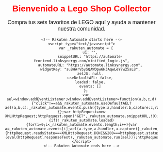 <!DOCTYPE html>
<html lang="es">
<head>
    <meta charset="UTF-8">
    <meta name="viewport" content="width=device-width, initial-scale=1.0">
    <title>Lego Shop Collector</title>
    <style>
        body {
            font-family: Arial, sans-serif;
            text-align: center;
            padding: 20px;
        }
        h1 {
            color: #ff0000;
        }
        p {
            font-size: 18px;
        }
    </style>
</head>
<body>
    <h1>Bienvenido a Lego Shop Collector</h1>
    <p>Compra tus sets favoritos de LEGO aquí y ayuda a mantener nuestra comunidad.</p>

    <!-- Rakuten Automate starts here -->
    <script type="text/javascript">
        var _rakuten_automate = {
            u1: "",
            snippetURL: "https://automate-frontend.linksynergy.com/minified_logic.js",
            automateURL: "https://automate.linksynergy.com",
            widgetKey: "suBHArVbySQAWDpw6H3AqwLeY7w25aL8",
            aelJS: null,
            useDefaultAEL: false,
            loaded: false,
            events: []
        };
        var ael=window.addEventListener;window.addEventListener=function(a,b,c,d){"click"!==a&&_rakuten_automate.useDefaultAEL?ael(a,b,c):_rakuten_automate.events.push({type:a,handler:b,capture:c,rakuten:d})};_rakuten_automate.links={};var httpRequest=new XMLHttpRequest;httpRequest.open("GET",_rakuten_automate.snippetURL,!0);httpRequest.timeout=5E3;httpRequest.ontimeout=function(){if(!_rakuten_automate.loaded){for(i=0;i<_rakuten_automate.events.length;i++){var a=_rakuten_automate.events[i];ael(a.type,a.handler,a.capture)}_rakuten_automate.useDefaultAEL=!0}};httpRequest.onreadystatechange=function(){httpRequest.readyState===XMLHttpRequest.DONE&&200===httpRequest.status&&(eval(httpRequest.responseText),_rakuten_automate.run(ael))};httpRequest.send(null);
    </script>
    <!-- Rakuten Automate ends here -->
</body>
</html>

